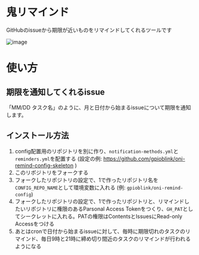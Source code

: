 # 鬼リマインド

GitHubのissueから期限が近いものをリマインドしてくれるツールです

![image](https://user-images.githubusercontent.com/38032069/232654676-cebfa4d0-142f-4396-b550-0a5195f42f44.png)

# 使い方

## 期限を通知してくれるissue

「MM/DD タスク名」のように、月と日付から始まるissueについて期限を通知します。

## インストール方法

1. config配置用のリポジトリを別に作り、`notification-methods.yml`と`reminders.yml`を配置する (設定の例: https://github.com/gpioblink/oni-remind-config-skeleton )
1. このリポジトリをフォークする
1. フォークしたリポジトリの設定で、1で作ったリポジトリ名を`CONFIG_REPO_NAME`として環境変数に入れる (例: `gpioblink/oni-remind-config`)
1. フォークしたリポジトリの設定で、1で作ったリポジトリと、リマインドしたいリポジトリに権限のあるParsonal Access Tokenをつくり、`GH_PAT`としてシークレットに入れる。PATの権限はContentsとIssuesにRead-only Accessをつける
1. あとはcronで日付から始まるissueに対して、毎時に期限切れのタスクのリマインド、毎日9時と21時に締め切り間近のタスクのリマインドが行われるようになる
